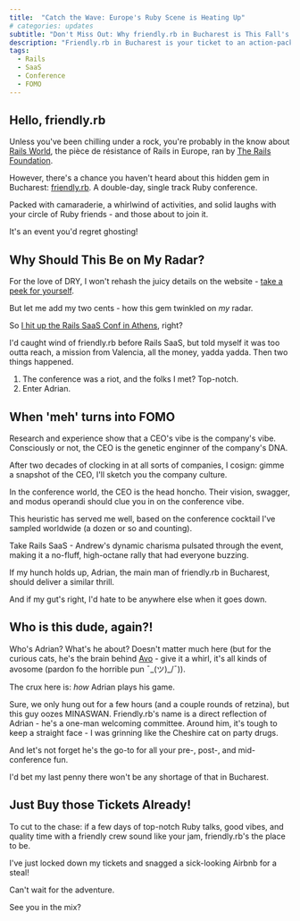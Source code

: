 ```yaml
---
title:  "Catch the Wave: Europe's Ruby Scene is Heating Up"
# categories: updates
subtitle: "Don't Miss Out: Why friendly.rb in Bucharest is This Fall's Must-Attend Event"
description: "Friendly.rb in Bucharest is your ticket to an action-packed tech extravaganza with a side of lifelong friendships - a non-attendance regret waiting to happen!"
tags:
  - Rails
  - SaaS
  - Conference
  - FOMO
---
```


## Hello, friendly.rb

Unless you've been chilling under a rock, you're probably in the know about [Rails World](https://rubyonrails.org/world), the pièce de résistance of Rails in Europe, ran by [The Rails Foundation](https://rubyonrails.org/foundation).

However, there's a chance you haven't heard about this hidden gem in Bucharest: [friendly.rb](https://friendlyrb.com/). A double-day, single track Ruby conference.

Packed with camaraderie, a whirlwind of activities, and solid laughs with your circle of Ruby friends - and those about to join it.

It's an event you'd regret ghosting!

## Why Should This Be on My Radar?

For the love of DRY, I won't rehash the juicy details on the website - [take a peek for yourself](https://friendlyrb.com/).

But let me add my two cents - how this gem twinkled on *my* radar.

So [I hit up the Rails SaaS Conf in Athens](https://cannycode.io/rails-saas-conf-wrapup/), right?

I'd caught wind of friendly.rb before Rails SaaS, but told myself it was too outta reach, a mission from Valencia, all the money, yadda yadda.
Then two things happened.

1) The conference was a riot, and the folks I met? Top-notch.
2) Enter Adrian.

## When 'meh' turns into FOMO

Research and experience show that a CEO's vibe is the company's vibe. Consciously or not, the CEO is the genetic enginner of the company's DNA.

After two decades of clocking in at all sorts of companies, I cosign: gimme a snapshot of the CEO, I'll sketch you the company culture.

In the conference world, the CEO is the head honcho. Their vision, swagger, and modus operandi should clue you in on the conference vibe.

This heuristic has served me well, based on the conference cocktail I've sampled worldwide (a dozen or so and counting).

Take Rails SaaS - Andrew's dynamic charisma pulsated through the event, making it a no-fluff, high-octane rally that had everyone buzzing.

If my hunch holds up, Adrian, the main man of friendly.rb in Bucharest, should deliver a similar thrill.

And if my gut's right, I'd hate to be anywhere else when it goes down.

## Who is this dude, again?!

Who's Adrian? What's he about? Doesn't matter much here (but for the curious cats, he's the brain behind [Avo](https://avohq.io/) - give it a whirl, it's all kinds of avosome (pardon fo the horrible pun ¯\_(ツ)_/¯)).

The crux here is: _how_ Adrian plays his game.

Sure, we only hung out for a few hours (and a couple rounds of retzina), but this guy oozes MINASWAN. Friendly.rb's name is a direct reflection of Adrian - he's a one-man welcoming committee. Around him, it's tough to keep a straight face - I was grinning like the Cheshire cat on party drugs.

And let's not forget he's the go-to for all your pre-, post-, and mid-conference fun.

I'd bet my last penny there won't be any shortage of that in Bucharest.

## Just Buy those Tickets Already!

To cut to the chase: if a few days of top-notch Ruby talks, good vibes, and quality time with a friendly crew sound like your jam, friendly.rb's the place to be.

I've just locked down my tickets and snagged a sick-looking Airbnb for a steal!

Can't wait for the adventure.

See you in the mix?
